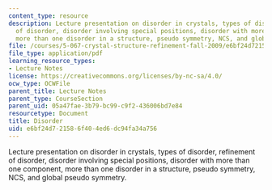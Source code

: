 ```yaml
---
content_type: resource
description: Lecture presentation on disorder in crystals, types of disorder, refinement
  of disorder, disorder involving special positions, disorder with more than one component,
  more than one disorder in a structure, pseudo symmetry, NCS, and global pseudo symmetry.
file: /courses/5-067-crystal-structure-refinement-fall-2009/e6bf24d721586f404ed6dc94fa34a756_MIT5_067F09_lec4.pdf
file_type: application/pdf
learning_resource_types:
- Lecture Notes
license: https://creativecommons.org/licenses/by-nc-sa/4.0/
ocw_type: OCWFile
parent_title: Lecture Notes
parent_type: CourseSection
parent_uid: 05a47fae-3b79-bc99-c9f2-436006bd7e84
resourcetype: Document
title: Disorder
uid: e6bf24d7-2158-6f40-4ed6-dc94fa34a756
---
```

Lecture presentation on disorder in crystals, types of disorder, refinement of disorder, disorder involving special positions, disorder with more than one component, more than one disorder in a structure, pseudo symmetry, NCS, and global pseudo symmetry.